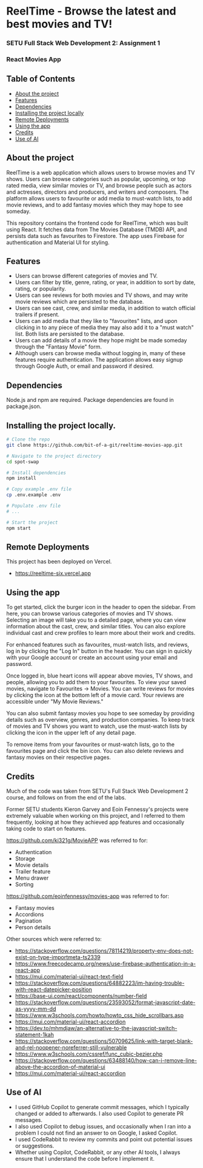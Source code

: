 # ReelTime - Browse the latest and best movies and TV!

### SETU Full Stack Web Development 2: Assignment 1
### React Movies App

## Table of Contents
- [About the project](#about-the-project)
- [Features](#features)
- [Dependencies](#dependencies)
- [Installing the project locally](#installing-the-project-locally)
- [Remote Deployments](#remote-deployments)
- [Using the app](#using-the-app)
- [Credits](#credits)
- [Use of AI](#ai)

## About the project

ReelTime is a web application which allows users to browse movies and TV shows. Users can browse categories such as popular, upcoming, or top rated media, view similar movies or TV, and browse people such as actors and actresses, directors and producers, and writers and composers. The platform allows users to favourite or add media to must-watch lists, to add movie reviews, and to add fantasy movies which they may hope to see someday.

This repository contains the frontend code for ReelTime, which was built using React. It fetches data from The Movies Database (TMDB) API, and persists data such as favourites to Firestore. The app uses Firebase for authentication and Material UI for styling.

## Features

- Users can browse different categories of movies and TV.
- Users can filter by title, genre, rating, or year, in addition to sort by date, rating, or popularity.
- Users can see reviews for both movies and TV shows, and may write movie reviews which are persisted to the database.
- Users can see cast, crew, and similar media, in addition to watch official trailers if present.
- Users can add media that they like to "favourites" lists, and upon clicking in to any piece of media they may also add it to a "must watch" list. Both lists are persisted to the database.
- Users can add details of a movie they hope might be made someday through the "Fantasy Movie" form.
- Although users can browse media without logging in, many of these features require authentication. The application allows easy signup through Google Auth, or email and password if desired.

## Dependencies

Node.js and npm are required. Package dependencies are found in package.json.

## Installing the project locally.

```bash
# Clone the repo
git clone https://github.com/bit-of-a-git/reeltime-movies-app.git

# Navigate to the project directory
cd spot-swap

# Install dependencies
npm install

# Copy example .env file 
cp .env.example .env

# Populate .env file
# ...

# Start the project
npm start
```

## Remote Deployments

This project has been deployed on Vercel.

- https://reeltime-six.vercel.app

## Using the app

To get started, click the burger icon in the header to open the sidebar. From here, you can browse various categories of movies and TV shows. Selecting an image will take you to a detailed page, where you can view information about the cast, crew, and similar titles. You can also explore individual cast and crew profiles to learn more about their work and credits.

For enhanced features such as favourites, must-watch lists, and reviews, log in by clicking the "Log In" button in the header. You can sign in quickly with your Google account or create an account using your email and password.

Once logged in, blue heart icons will appear above movies, TV shows, and people, allowing you to add them to your favourites. To view your saved movies, navigate to Favourites → Movies. You can write reviews for movies by clicking the icon at the bottom left of a movie card. Your reviews are accessible under "My Movie Reviews."

You can also submit fantasy movies you hope to see someday by providing details such as overview, genres, and production companies. To keep track of movies and TV shows you want to watch, use the must-watch lists by clicking the icon in the upper left of any detail page.

To remove items from your favourites or must-watch lists, go to the favourites page and click the bin icon. You can also delete reviews and fantasy movies on their respective pages.

## Credits

Much of the code was taken from SETU's Full Stack Web Development 2 course, and follows on from the end of the labs.

Former SETU students Kieron Garvey and Eoin Fennessy's projects were extremely valuable when working on this project, and I referred to them frequently, looking at how they achieved app features and occasionally taking code to start on features.

https://github.com/ki321g/MovieAPP was referred to for:
- Authentication
- Storage
- Movie details
- Trailer feature
- Menu drawer
- Sorting

https://github.com/eoinfennessy/movies-app was referred to for:
- Fantasy movies
- Accordions
- Pagination
- Person details

Other sources which were referred to:
- https://stackoverflow.com/questions/78114219/property-env-does-not-exist-on-type-importmeta-ts2339
- https://www.freecodecamp.org/news/use-firebase-authentication-in-a-react-app
- https://mui.com/material-ui/react-text-field
- https://stackoverflow.com/questions/64882223/im-having-trouble-with-react-datepicker-position
- https://base-ui.com/react/components/number-field
- https://stackoverflow.com/questions/23593052/format-javascript-date-as-yyyy-mm-dd
- https://www.w3schools.com/howto/howto_css_hide_scrollbars.asp
- https://mui.com/material-ui/react-accordion
- https://dev.to/mhmdjaw/an-alternative-to-the-javascript-switch-statement-1kah
- https://stackoverflow.com/questions/50709625/link-with-target-blank-and-rel-noopener-noreferrer-still-vulnerable
- https://www.w3schools.com/cssref/func_cubic-bezier.php
- https://stackoverflow.com/questions/63488140/how-can-i-remove-line-above-the-accordion-of-material-ui
- https://mui.com/material-ui/react-accordion

## Use of AI

- I used GitHub Copilot to generate commit messages, which I typically changed or added to afterwards. I also used Copilot to generate PR messages.
- I also used Copilot to debug issues, and occasionally when I ran into a problem I could not find an answer to on Google, I asked Copilot.
- I used CodeRabbit to review my commits and point out potential issues or suggestions.
- Whether using Copilot, CodeRabbit, or any other AI tools, I always ensure that I understand the code before I implement it.